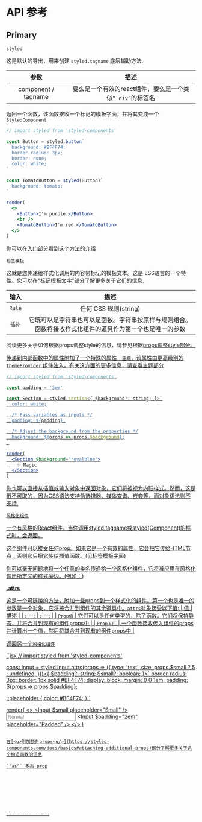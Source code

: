 # API 参考

## Primary

`styled`

这是默认的导出，用来创建 `styled.tagname` 底层辅助方法.

|  参数   | 描述  | 
| :---:  | :---: | 
| component / tagname  | 要么是一个有效的react组件，要么是一个类似`“ div”`的标签名 |

返回一个函数，该函数接收一个标记的模板字面，并将其变成一个`StyledComponent`

```jsx
// import styled from 'styled-components'

const Button = styled.button`
  background: #BF4F74;
  border-radius: 3px;
  border: none;
  color: white;
`

const TomatoButton = styled(Button)`
  background: tomato;
`

render(
  <>
    <Button>I'm purple.</Button>
    <br />
    <TomatoButton>I'm red.</TomatoButton>
  </>
)
```
你可以在[<u>入门部分</u>](https://styled-components.com/docs/basics#getting-started)看到这个方法的介绍

`标签模板`

这就是您传递给样式化调用的内容带标记的模板文本。这是 ES6语言的一个特性。您可以在[<u>“标记模板文字”</u>](https://styled-components.com/docs/advanced#tagged-template-literals)部分了解更多关于它们的信息.

|  输入   | 描述  | 
| :---:  | :---: | 
| `Rule`  | 任何 CSS 规则(string) |
| `插补`  | 它既可以是字符串也可以是函数。字符串按原样与规则组合。函数将接收样式化组件的道具作为第一个也是唯一的参数 |

阅读更多关于如何根据props调整style的信息，请参见根据[<u>props<u/>](https://styled-components.com/docs/basics#adapting-based-on-props)调整style部分。

传递到内部函数中的属性附加了一个特殊的属性，`主题`，该属性由更高级别的 `ThemeProvider` 组件注入。有关这方面的更多信息，请查看[<u>主题部分</u>](https://styled-components.com/docs/advanced#theming)
```jsx
// import styled from 'styled-components'

const padding = '3em'

const Section = styled.section<{ $background?: string; }>`
  color: white;

  /* Pass variables as inputs */
  padding: ${padding};

  /* Adjust the background from the properties */
  background: ${props => props.$background};
`

render(
  <Section $background="royalblue">
    ✨ Magic
  </Section>
)
```
你也可以直接从插值或输入对象中返回对象，它们将被视为内联样式。然而，这是很不可取的，因为CSS语法支持伪选择器、媒体查询、嵌套等，而对象语法则不支持.

`风格化组件`

一个有风格的React组件。当你调用styled.tagname或styled(Component)的样式时，会返回。

这个组件可以接受任何prop。如果它是一个有效的属性，它会把它传给HTML节点，否则它只把它传给插值函数。(见标签模板字面)

你可以毫无问题地将一个任意的类名传递给一个风格化组件，它将被应用在风格化调用所定义的样式旁边。(例如：<MyStyledComp className="bootstrap__btn" />)

**.attrs** 

这是一个可链接的方法，附加一些props到一个样式化的组件。第一个也是唯一的参数是一个对象，它将被合并到组件的其余道具中。`attrs`对象接受以下值:
|  值   | 描述  | 
| :---:  | :---: | 
| `Prop值`  | 它们可以是任何类型的，除了函数。它们将保持静态，并将合并到现有的组件props中 |
| `Prop工厂`  | 一个函数接收传入组件的props并计算出一个值，然后将其合并到现有的组件props中 |

返回另一个`风格化组件`

``jsx
// import styled from 'styled-components'

const Input = styled.input.attrs(props => ({
  type: 'text',
  size: props.$small ? 5 : undefined,
}))<{ $padding?: string; $small?: boolean; }>`
  border-radius: 3px;
  border: 1px solid #BF4F74;
  display: block;
  margin: 0 0 1em;
  padding: ${props => props.$padding};

  ::placeholder {
    color: #BF4F74;
  }
`

render(
  <>
    <Input $small placeholder="Small" />
    <Input placeholder="Normal" />
    <Input $padding="2em" placeholder="Padded" />
  </>
)
```

在[<u>附加额外props<u/>](https://styled-components.com/docs/basics#attaching-additional-props)部分了解更多关于这个构造函数的信息

`"as"` 多态 prop








----------------

